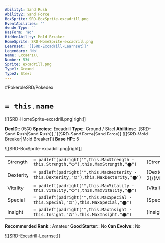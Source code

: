 ```yaml
---
Ability1: Sand Rush
Ability2: Sand Force
BoxSprite: SRD-BoxSprite-excadrill.png
EventAbilities: ''
GenderType: ''
HasForm: 'No'
HiddenAbility: Mold Breaker
HomeSprite: SRD-HomeSprite-excadrill.png
Learnset: '[[SRD-Excadrill-Learnset]]'
Legendary: 'No'
Name: Excadrill
Number: 530
Sprite: excadrill.png
Type1: Ground
Type2: Steel
---
```


#PokeroleSRD/Pokedex

# `= this.name`

![[SRD-HomeSprite-excadrill.png|right]]

**DexID**:: 0530
**Species**:: Excadrill
**Type**:: Ground / Steel
**Abilities**:: [[SRD-Sand Rush|Sand Rush]] / [[SRD-Sand Force|Sand Force]] ([[SRD-Mold Breaker|Mold Breaker]])
**Base HP**:: 5

![[SRD-BoxSprite-excadrill.png|right]]

|           |                                                                                        |                                          |
| --------- | -------------------------------------------------------------------------------------- | ---------------------------------------- |
| Strength  | `= padleft(padright("",this.MaxStrength - this.Strength,"⭘"),this.MaxStrength,"⬤")`    | (Strength::3)/(MaxStrength::7)   |
| Dexterity | `= padleft(padright("",this.MaxDexterity - this.Dexterity,"⭘"),this.MaxDexterity,"⬤")` | (Dexterity:: 2)/(MaxDexterity::5) |
| Vitality  | `= padleft(padright("",this.MaxVitality - this.Vitality,"⭘"),this.MaxVitality,"⬤")`    | (Vitality::2)/(MaxVitality::4)   |
| Special   | `= padleft(padright("",this.MaxSpecial - this.Special,"⭘"),this.MaxSpecial,"⬤")`       | (Special::2)/(MaxSpecial::4)     |
| Insight   | `= padleft(padright("",this.MaxInsight - this.Insight,"⭘"),this.MaxInsight,"⬤")`       | (Insight::2)/(MaxInsight::4)     |

**Recommended Rank**:: Amateur
**Good Starter**:: No
**Can Evolve**:: No

![[SRD-Excadrill-Learnset]]